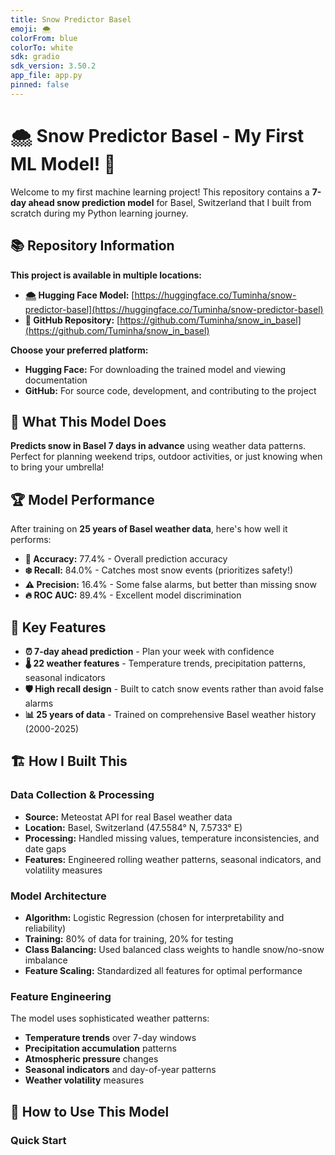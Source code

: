 ```yaml
---
title: Snow Predictor Basel
emoji: 🌨️
colorFrom: blue
colorTo: white
sdk: gradio
sdk_version: 3.50.2
app_file: app.py
pinned: false
---
```


# 🌨️ Snow Predictor Basel - My First ML Model! 🚀

Welcome to my first machine learning project! This repository contains a **7-day ahead snow prediction model** for Basel, Switzerland that I built from scratch during my Python learning journey.

## 📚 Repository Information

**This project is available in multiple locations:**

- **🌨️ Hugging Face Model:** [https://huggingface.co/Tuminha/snow-predictor-basel](https://huggingface.co/Tuminha/snow-predictor-basel)
- **🐙 GitHub Repository:** [https://github.com/Tuminha/snow_in_basel](https://github.com/Tuminha/snow_in_basel)

**Choose your preferred platform:**
- **Hugging Face:** For downloading the trained model and viewing documentation
- **GitHub:** For source code, development, and contributing to the project

## 🎯 What This Model Does

**Predicts snow in Basel 7 days in advance** using weather data patterns. Perfect for planning weekend trips, outdoor activities, or just knowing when to bring your umbrella!

## 🏆 Model Performance

After training on **25 years of Basel weather data**, here's how well it performs:

- **🎯 Accuracy:** 77.4% - Overall prediction accuracy
- **❄️ Recall:** 84.0% - Catches most snow events (prioritizes safety!)
- **⚠️ Precision:** 16.4% - Some false alarms, but better than missing snow
- **🔥 ROC AUC:** 89.4% - Excellent model discrimination

## 🚀 Key Features

- **⏰ 7-day ahead prediction** - Plan your week with confidence
- **🌡️ 22 weather features** - Temperature trends, precipitation patterns, seasonal indicators
- **🛡️ High recall design** - Built to catch snow events rather than avoid false alarms
- **📊 25 years of data** - Trained on comprehensive Basel weather history (2000-2025)

## 🏗️ How I Built This

### **Data Collection & Processing**
- **Source:** Meteostat API for real Basel weather data
- **Location:** Basel, Switzerland (47.5584° N, 7.5733° E)
- **Processing:** Handled missing values, temperature inconsistencies, and date gaps
- **Features:** Engineered rolling weather patterns, seasonal indicators, and volatility measures

### **Model Architecture**
- **Algorithm:** Logistic Regression (chosen for interpretability and reliability)
- **Training:** 80% of data for training, 20% for testing
- **Class Balancing:** Used balanced class weights to handle snow/no-snow imbalance
- **Feature Scaling:** Standardized all features for optimal performance

### **Feature Engineering**
The model uses sophisticated weather patterns:
- **Temperature trends** over 7-day windows
- **Precipitation accumulation** patterns
- **Atmospheric pressure** changes
- **Seasonal indicators** and day-of-year patterns
- **Weather volatility** measures

## 🔧 How to Use This Model

### **Quick Start**
